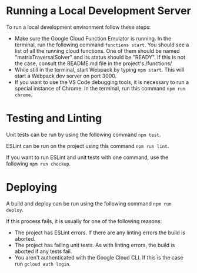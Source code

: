 # Running a Local Development Server

To run a local development environment follow these steps:

- Make sure the Google Cloud Function Emulator is running.  In the terminal, run the following command `functions start`.  You should see a list of all the running cloud functions.  One of them should be named "matrixTraversalSolver" and its status should be "READY".  If this is not the case, consult the README.md file in the project's /functions/
- While still in the terminal, start Webpack by typing `npm start`.  This will start a Webpack dev server on port 3000.
- If you want to use the VS Code debugging tools, it is necessary to run a special instance of Chrome.  In the terminal, run this command `npm run chrome`.

# Testing and Linting

Unit tests can be run by using the following command `npm test`.

ESLint can be run on the project using this command `npm run lint`.

If you want to run ESLint and unit tests with one command, use the following `npm run checkup`.

# Deploying

A build and deploy can be run using the following command `npm run deploy`.

If this process fails, it is usually for one of the following reasons:

- The project has ESLint errors.  If there are any linting errors the build is aborted.
- The project has failing unit tests.  As with linting errors, the build is aborted if any tests fail.
- You aren't authenticated with the Google Cloud CLI.  If this is the case run `gcloud auth login`.
